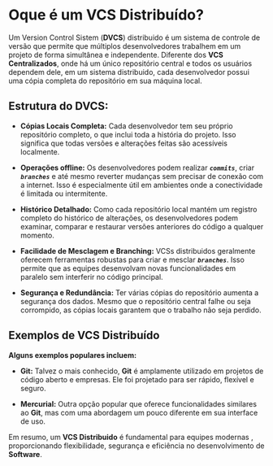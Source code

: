 # Oque é um VCS Distribuído?

Um Version Control Sistem (**DVCS**) distribuido é um sistema de controle de versão que permite que múltiplos desenvolvedores trabalhem em um projeto de forma simultânea e independente. Diferente dos **VCS Centralizados**, onde há um único repositório central e todos os usuários dependem dele, em um sistema distribuido, cada desenvolvedor possui uma cópia completa do repositório em sua máquina local.

## Estrutura do DVCS:

- **Cópias Locais Completa:** Cada desenvolvedor tem seu próprio repositório completo, o que inclui toda a história do projeto. Isso significa que todas versões e alterações feitas são acessíveis localmente.

- **Operações offline:** Os desenvolvedores podem realizar ***`commits`***, criar ***`branches`*** e até mesmo reverter mudanças sem precisar de conexão com a internet. Isso é especialmente útil em ambientes onde a conectividade é limitada ou intermitente.

- **Histórico Detalhado:** Como cada repositório local mantém um registro completo do histórico de alterações, os desenvolvedores podem examinar, comparar e restaurar versões anteriores do código a qualquer momento.

- **Facilidade de Mesclagem e Branching:** VCSs distribuidos geralmente oferecem ferramentas robustas para criar e mesclar ***`branches`***. Isso permite que as equipes desenvolvam novas funcionalidades em paralelo sem interferir no código principal.

- **Segurança e Redundância:** Ter várias cópias do repositório aumenta a segurança dos dados. Mesmo que o repositório central falhe ou seja corrompido, as cópias locais garantem que o trabalho não seja perdido.

## Exemplos de VCS Distribuído

**Alguns exemplos populares incluem:**

- **Git:** Talvez o mais conhecido, **Git** é amplamente utilizado em projetos de código aberto e empresas. Ele foi projetado para ser rápido, flexível e seguro.

- **Mercurial:** Outra opção popular que oferece funcionalidades similares ao **Git**, mas com uma abordagem um pouco diferente em sua interface de uso.

Em resumo, um **VCS Distribuido** é fundamental para equipes modernas , proporcionando flexibilidade, segurança e eficiência no desenvolvimento de **Software**.